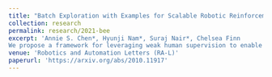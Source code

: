 ```yaml
---
title: "Batch Exploration with Examples for Scalable Robotic Reinforcement Learning"
collection: research
permalink: research/2021-bee
excerpt: 'Annie S. Chen*, Hyunji Nam*, Suraj Nair*, Chelsea Finn
We propose a framework for leveraging weak human supervision to enable better robotic exploration for scalable data collection. Under this framework, the robot autonomously collects high quality data with a few minutes of human supervision, providing better data for downstream offline RL.'
venue: 'Robotics and Automation Letters (RA-L)'
paperurl: 'https://arxiv.org/abs/2010.11917'
---
```

